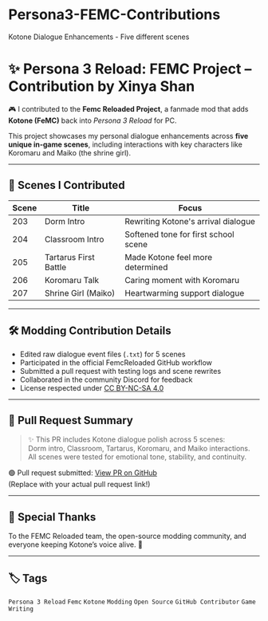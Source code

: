 # Persona3-FEMC-Contributions
Kotone Dialogue Enhancements - Five different scenes

# ✨ Persona 3 Reload: FEMC Project – Contribution by Xinya Shan

🎮 I contributed to the **Femc Reloaded Project**, a fanmade mod that adds **Kotone (FeMC)** back into *Persona 3 Reload* for PC.

This project showcases my personal dialogue enhancements across **five unique in-game scenes**, including interactions with key characters like Koromaru and Maiko (the shrine girl).

---

## 💬 Scenes I Contributed

| Scene | Title | Focus |
|-------|-------|-------|
| 203   | Dorm Intro | Rewriting Kotone's arrival dialogue |
| 204   | Classroom Intro | Softened tone for first school scene |
| 205   | Tartarus First Battle | Made Kotone feel more determined |
| 206   | Koromaru Talk | Caring moment with Koromaru |
| 207   | Shrine Girl (Maiko) | Heartwarming support dialogue |

---

## 🛠️ Modding Contribution Details

- Edited raw dialogue event files (`.txt`) for 5 scenes
- Participated in the official FemcReloaded GitHub workflow
- Submitted a pull request with testing logs and scene rewrites
- Collaborated in the community Discord for feedback
- License respected under [CC BY-NC-SA 4.0](https://creativecommons.org/licenses/by-nc-sa/4.0/)

---

## 🧪 Pull Request Summary

> ✨ This PR includes Kotone dialogue polish across 5 scenes:  
> Dorm intro, Classroom, Tartarus, Koromaru, and Maiko interactions.  
> All scenes were tested for emotional tone, stability, and continuity.

🟢 Pull request submitted: [View PR on GitHub](https://github.com/MadMax1960/FemcReloaded/pull/XYZ)  
(Replace with your actual pull request link!)

---

## 💖 Special Thanks

To the FEMC Reloaded team, the open-source modding community, and everyone keeping Kotone’s voice alive. 🫶

---

## 🏷️ Tags

`Persona 3 Reload` `Femc` `Kotone` `Modding` `Open Source` `GitHub Contributor` `Game Writing`
